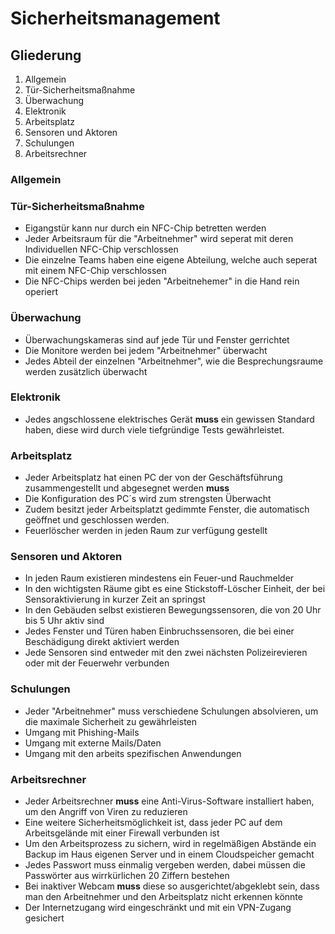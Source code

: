 # Sicherheitsmanagement 

## Gliederung

1. Allgemein
2. Tür-Sicherheitsmaßnahme
3. Überwachung
4. Elektronik
5. Arbeitsplatz
6. Sensoren und Aktoren
7. Schulungen
8. Arbeitsrechner

### Allgemein

### Tür-Sicherheitsmaßnahme
- Eigangstür kann nur durch ein NFC-Chip betretten werden
- Jeder Arbeitsraum für die "Arbeitnehmer" wird seperat mit deren Individuellen NFC-Chip verschlossen
- Die einzelne Teams haben eine eigene Abteilung, welche auch seperat mit einem NFC-Chip verschlossen
- Die NFC-Chips werden bei jeden "Arbeitnehemer" in die Hand rein operiert

### Überwachung
- Überwachungskameras sind auf jede Tür und Fenster gerrichtet
- Die Monitore werden bei jedem "Arbeitnehmer" überwacht
- Jedes Abteil der einzelnen "Arbeitnehmer", wie die Besprechungsraume werden zusätzlich überwacht

### Elektronik
- Jedes angschlossene elektrisches Gerät **muss** ein gewissen Standard haben, diese wird durch viele tiefgründige Tests gewährleistet.

### Arbeitsplatz
- Jeder Arbeitsplatz hat einen PC der von der Geschäftsführung zusammengestellt und abgesegnet werden **muss**
- Die Konfiguration des PC´s wird zum strengsten Überwacht
- Zudem besitzt jeder Arbeitsplatzt gedimmte Fenster, die automatisch geöffnet und geschlossen werden.
- Feuerlöscher werden in jeden Raum zur verfügung gestellt

### Sensoren und Aktoren
- In jeden Raum existieren mindestens ein Feuer-und Rauchmelder
- In den wichtigsten Räume gibt es eine Stickstoff-Löscher Einheit, der bei Sensoraktivierung in kurzer Zeit an springst
- In den Gebäuden selbst existieren Bewegungssensoren, die von 20 Uhr bis 5 Uhr aktiv sind
- Jedes Fenster und Türen haben Einbruchssensoren, die bei einer Beschädigung direkt aktiviert werden
- Jede Sensoren sind entweder mit den zwei nächsten Polizeirevieren oder mit der Feuerwehr verbunden

### Schulungen
- Jeder "Arbeitnehmer" muss verschiedene Schulungen absolvieren, um die maximale Sicherheit zu gewährleisten
- Umgang mit Phishing-Mails
- Umgang mit externe Mails/Daten
- Umgang mit den arbeits spezifischen Anwendungen

### Arbeitsrechner
- Jeder Arbeitsrechner **muss** eine Anti-Virus-Software installiert haben, um den Angriff von Viren zu reduzieren
- Eine weitere Sicherheitsmöglichkeit ist, dass jeder PC auf dem Arbeitsgelände mit einer Firewall verbunden ist
- Um den Arbeitsprozess zu sichern, wird in regelmäßigen Abstände ein Backup im Haus eigenen Server und in einem Cloudspeicher gemacht
- Jedes Passwort muss einmalig vergeben werden, dabei müssen die Passwörter aus wirrkürlichen 20 Ziffern bestehen
- Bei inaktiver Webcam **muss** diese so ausgerichtet/abgeklebt sein, dass man den Arbeitnehmer und den Arbeitsplatz nicht erkennen könnte
- Der Internetzugang wird eingeschränkt und mit ein VPN-Zugang gesichert
  	  
